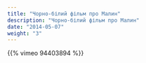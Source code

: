 ```yaml
---
title: "Чорно-білий фільм про Малин"
description: "Чорно-білий фільм про Малин"
date: "2014-05-07"
weight: "3"
---
```


{{% vimeo 94403894 %}}
